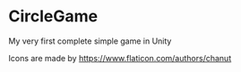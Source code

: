 # CircleGame
My very first complete simple game in Unity

Icons are made by https://www.flaticon.com/authors/chanut

 
